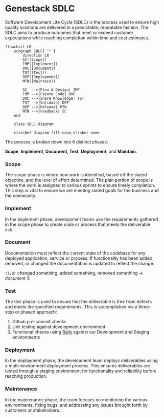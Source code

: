 # Genestack SDLC

Software Development Life Cycle (SDLC) is the process used to ensure high quality solutions are delivered in a predictable, repeatable fashion. The SDLC aims to produce outcomes that meet or exceed customer expectations while reaching completion within time and cost estimates.

```mermaid
flowchart LR
    subgraph SDLC[ "" ]
        direction LR
        SC([Scope])
        IMP([Implement])
        DOC([Document])
        TST([Test])
        DEP([Deployment])
        MTN([Maintain])

        SC  -->|Plan & Design| IMP
        IMP -->|Create Code| DOC
        DOC -->|Share Knowledge| TST
        TST -->|Validate| DEP
        DEP -->|Release| MTN
        MTN -->|Feedback| SC
    end

    class SDLC diagram

    classDef diagram fill:none,stroke: none

```

The process is broken down into 6 distinct phases:

__Scope__, __Implement__, __Document__, __Test__, __Deployment__, and __Maintain__.

### Scope

The scope phase is where new work is identified, based off the stated objective, and the level of effort determined. The plan portion of scope is where the work is assigned to various sprints to ensure timely completion. This step is vital to ensure we are meeting stated goals for the business and the community.

### Implement

In the implement phase, development teams use the requirements gathered in the scope phase to create code or process that meets the deliverable ask.

### Document

Documentation must reflect the current state of the codebase for any deployed application, service or process. If functionality has been added, removed, or changed the documentation is updated to reflect the change.

`tl;dr` changed something, added something, removed something → *document it*.

### Test

The test phase is used to ensure that the deliverable is free from defects and meets the specified requirements. This is accomplished via a three-step or phased approach:

1. Github pre-commit checks
2. Unit testing against development environment
3. Functional checks using [Rally](https://opendev.org/openstack/rally) against our Development and Staging environments

### Deployment

In the deployment phase, the development team deploys deliverables using a multi-environment deployment process. This ensures deliverables are tested through a staging environment for functionality and reliability before reaching production.

### Maintenance

In the maintenance phase, the team focuses on monitoring the various environments, fixing bugs, and addressing any issues brought forth by customers or stakeholders.
